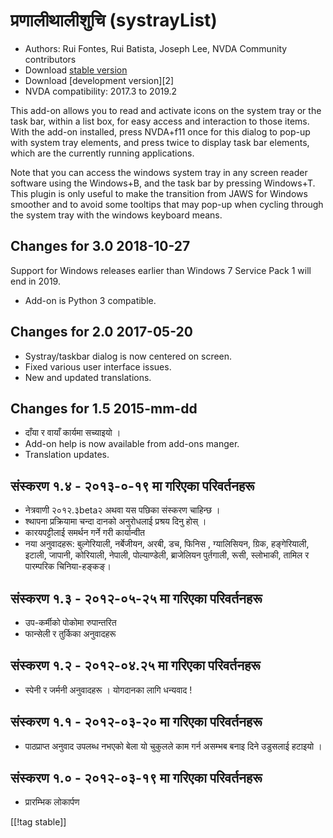 # प्रणालीथालीशुचि (systrayList)  #

*   Authors: Rui Fontes, Rui Batista, Joseph Lee, NVDA Community
    contributors
*   Download [stable version][1]
*   Download [development version][2]
*   NVDA compatibility: 2017.3 to 2019.2

This add-on allows you to read and activate icons on the system tray or the
task bar, within a list box, for easy access and interaction to those
items. With the add-on installed, press NVDA+f11 once for this dialog to
pop-up with system tray elements, and press twice to display task bar
elements, which are the currently running applications.

Note that you can access the windows system tray in any screen reader
software using the Windows+B, and the task bar by pressing Windows+T. This
plugin is only useful to make the transition from JAWS for Windows smoother
and to avoid some tooltips that may pop-up when cycling through the system
tray with the windows keyboard means.

## Changes for 3.0 2018-10-27 ##

Support for Windows releases earlier than Windows 7 Service Pack 1 will end
in 2019.

* Add-on is Python 3 compatible.

## Changes for 2.0 2017-05-20 ##

* Systray/taskbar dialog is now centered on screen.
* Fixed various user interface issues.
* New and updated translations.

## Changes for 1.5 2015-mm-dd ##

* दाँया र वायाँ कार्यमा सच्याइयो ।
* Add-on help is now available from add-ons manger.
* Translation updates.

## संस्करण १.४ - २०१३-०-१९ मा गरिएका परिवर्तनहरू  ##

* नेत्रवाणी २०१२.३beta२ अथवा यस पछिका संस्करण चाहिन्छ ।
* श्थापना प्रक्रियामा चन्दा दानको अनुरोधलाई प्रश्रय दिनु होस् ।
* कारयपट्टीलाई समर्थन गर्ने गरी कार्यान्वीत 
* नया अनुवादहरू: बुल्गेरियाली, नर्बेजीयन, अरबी, डच, फिनिस , ग्यालिसियन,
  ग्रिक, हङ्गेरियाली, इटाली, जापानी, कोरियाली, नेपाली, पोल्याण्डेली,
  ब्राजेलियन पुर्तगाली, रूसी, स्लोभाकी, तामिल र पारम्परिक चिनिया-हङ्कङ्।

## संस्करण १.३ - २०१२-०५-२५ मा गरिएका परिवर्तनहरू  ##

* उप-कर्मीको पोकोमा रुपान्तरित 
* फान्सेली र तुर्किका अनुवादहरू

## संस्करण १.२ - २०१२-०४.२५ मा गरिएका परिवर्तनहरू  ##

* स्पेनी र जर्मनी अनुवादहरू । योगदानका लागि धन्यवाद !

## संस्करण १.१ - २०१२-०३-२० मा गरिएका परिवर्तनहरू  ##

* पाठप्राप्त  अनुवाद उपलब्ध नभएको बेला यो चुकुलले काम गर्न असम्भब बनाइ दिने
  उडुसलाई हटाइयो ।

## संस्करण १.० - २०१२-०३-१९ मा गरिएका परिवर्तनहरू  ##

* प्रारम्भिक लोकार्पण

[[!tag stable]]

[1]: https://addons.nvda-project.org/files/get.php?file=st
